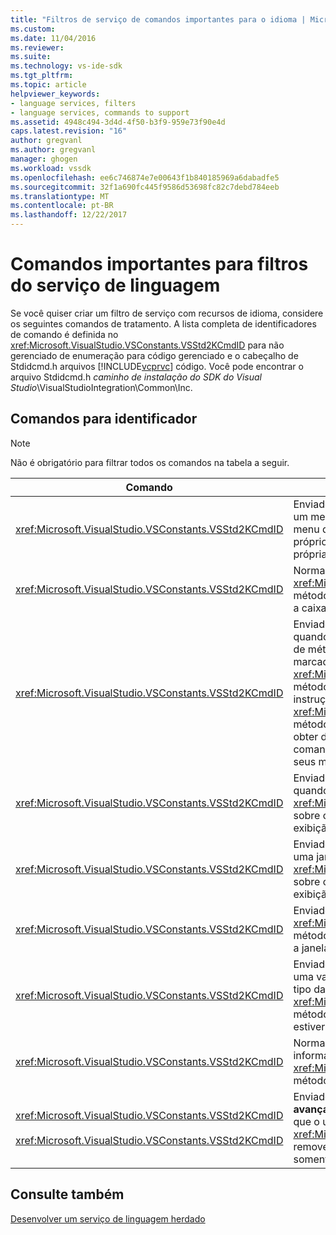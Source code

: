```yaml
---
title: "Filtros de serviço de comandos importantes para o idioma | Microsoft Docs"
ms.custom: 
ms.date: 11/04/2016
ms.reviewer: 
ms.suite: 
ms.technology: vs-ide-sdk
ms.tgt_pltfrm: 
ms.topic: article
helpviewer_keywords:
- language services, filters
- language services, commands to support
ms.assetid: 4948c494-3d4d-4f50-b3f9-959e73f90e4d
caps.latest.revision: "16"
author: gregvanl
ms.author: gregvanl
manager: ghogen
ms.workload: vssdk
ms.openlocfilehash: ee6c746874e7e00643f1b840185969a6dabadfe5
ms.sourcegitcommit: 32f1a690fc445f9586d53698fc82c7debd784eeb
ms.translationtype: MT
ms.contentlocale: pt-BR
ms.lasthandoff: 12/22/2017
---
```

# <a name="important-commands-for-language-service-filters"></a>Comandos importantes para filtros do serviço de linguagem
Se você quiser criar um filtro de serviço com recursos de idioma, considere os seguintes comandos de tratamento. A lista completa de identificadores de comando é definida no <xref:Microsoft.VisualStudio.VSConstants.VSStd2KCmdID> para não gerenciado de enumeração para código gerenciado e o cabeçalho de Stdidcmd.h arquivos [!INCLUDE[vcprvc](../../code-quality/includes/vcprvc_md.md)] código. Você pode encontrar o arquivo Stdidcmd.h *caminho de instalação do SDK do Visual Studio*\VisualStudioIntegration\Common\Inc.  
  
## <a name="commands-to-handle"></a>Comandos para identificador  
  
> [!NOTE]
>  Não é obrigatório para filtrar todos os comandos na tabela a seguir.  
  
|Comando|Descrição|  
|-------------|-----------------|  
|<xref:Microsoft.VisualStudio.VSConstants.VSStd2KCmdID>|Enviado quando o usuário clica. Este comando indica que se trata de tempo para fornecer um menu de atalho. Se você não lidar com este comando, o editor de texto fornece um menu de atalho padrão sem quaisquer comandos específicos do idioma. Para incluir seus próprios comandos nesse menu, tratar o comando e exibir um menu de atalho por conta própria.|  
|<xref:Microsoft.VisualStudio.VSConstants.VSStd2KCmdID>|Normalmente enviado quando o usuário digitar CTRL + J. Chamar o <xref:Microsoft.VisualStudio.TextManager.Interop.IVsTextView.UpdateCompletionStatus%2A> método sobre o <xref:Microsoft.VisualStudio.TextManager.Interop.IVsTextView> para mostrar a caixa de conclusão de instrução.|  
|<xref:Microsoft.VisualStudio.VSConstants.VSStd2KCmdID>|Enviado quando o usuário digita um caractere. Monitore esse comando para determinar quando um gatilho de caractere é digitado e para fornecer a instrução de conclusão, dicas de método e marcadores de texto, como coloração de sintaxe, a correspondência chaves e marcadores de erro. Chamar o <xref:Microsoft.VisualStudio.TextManager.Interop.IVsTextView.UpdateCompletionStatus%2A> método no <xref:Microsoft.VisualStudio.TextManager.Interop.IVsTextView> para conclusão de instrução e o <xref:Microsoft.VisualStudio.TextManager.Interop.IVsMethodTipWindow.SetMethodData%2A> método no <xref:Microsoft.VisualStudio.TextManager.Interop.IVsMethodTipWindow> para obter dicas de método. Para oferecer suporte a marcadores de texto, monitore esse comando para determinar se o caractere que está sendo digitado requer que você atualize seus marcadores.|  
|<xref:Microsoft.VisualStudio.VSConstants.VSStd2KCmdID>|Enviado quando o usuário digita a tecla Enter. Monitorar esse comando para determinar quando fechar uma janela de dica de método chamando o <xref:Microsoft.VisualStudio.TextManager.Interop.IVsMethodData.OnDismiss%2A> método sobre o <xref:Microsoft.VisualStudio.TextManager.Interop.IVsMethodData>. Por padrão, a exibição de texto trata esse comando.|  
|<xref:Microsoft.VisualStudio.VSConstants.VSStd2KCmdID>|Enviado quando o usuário digita a tecla Backspace. Monitor para determinar quando fechar uma janela de dica de método chamando o <xref:Microsoft.VisualStudio.TextManager.Interop.IVsMethodData.OnDismiss%2A> método sobre o <xref:Microsoft.VisualStudio.TextManager.Interop.IVsMethodData>. Por padrão, a exibição de texto trata esse comando.|  
|<xref:Microsoft.VisualStudio.VSConstants.VSStd2KCmdID>|Enviado de um menu ou uma tecla de atalho. Chamar o <xref:Microsoft.VisualStudio.TextManager.Interop.IVsTextView.UpdateTipWindow%2A> método sobre o <xref:Microsoft.VisualStudio.TextManager.Interop.IVsTextView> para atualizar a janela de dica com as informações de parâmetro.|  
|<xref:Microsoft.VisualStudio.VSConstants.VSStd2KCmdID>|Enviado quando o usuário passar o mouse sobre uma variável ou posiciona o cursor em uma variável e seleciona **informações rápidas** de **IntelliSense** no **editar** menu. Retorna o tipo da variável em uma dica chamando o <xref:Microsoft.VisualStudio.TextManager.Interop.IVsTextView.UpdateTipWindow%2A> método o <xref:Microsoft.VisualStudio.TextManager.Interop.IVsTextView>. Se a depuração estiver ativa, a dica também deve mostrar o valor da variável.|  
|<xref:Microsoft.VisualStudio.VSConstants.VSStd2KCmdID>|Normalmente enviado quando o usuário digitar CTRL + barra de espaços. Esse comando informa o serviço de linguagem para chamar o <xref:Microsoft.VisualStudio.TextManager.Interop.IVsTextView.UpdateCompletionStatus%2A> método sobre o <xref:Microsoft.VisualStudio.TextManager.Interop.IVsTextView>.|  
|<xref:Microsoft.VisualStudio.VSConstants.VSStd2KCmdID><br /><br /> <xref:Microsoft.VisualStudio.VSConstants.VSStd2KCmdID>|Enviado de um menu, geralmente **comentário de seleção** ou **seleção Descomente** de **avançado** no **editar** menu. <xref:Microsoft.VisualStudio.VSConstants.VSStd2KCmdID>indica que o usuário deseja comentar o texto selecionado. <xref:Microsoft.VisualStudio.VSConstants.VSStd2KCmdID> indica que o usuário deseja remover comentário do texto selecionado. Esses comandos podem ser implementados somente pelo serviço de linguagem.|  
  
## <a name="see-also"></a>Consulte também  
 [Desenvolver um serviço de linguagem herdado](../../extensibility/internals/developing-a-legacy-language-service.md)